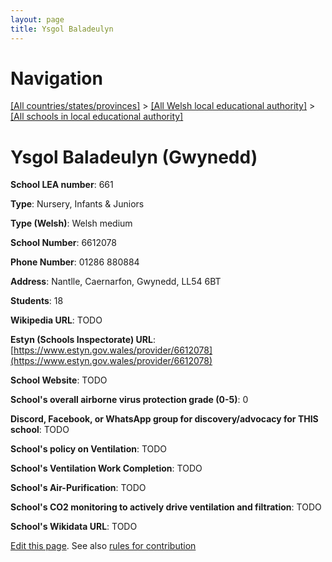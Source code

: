 ```yaml
---
layout: page
title: Ysgol Baladeulyn
---
```

# Navigation

[[All countries/states/provinces]](../../..) > [[All Welsh local educational authority]](../..) > [[All schools in local educational authority]](..)

# Ysgol Baladeulyn (Gwynedd)

**School LEA number**: 661

**Type**: Nursery, Infants & Juniors

**Type (Welsh)**: Welsh medium

**School Number**: 6612078

**Phone Number**: 01286 880884

**Address**: Nantlle, Caernarfon, Gwynedd, LL54 6BT

**Students**: 18

**Wikipedia URL**: TODO

**Estyn (Schools Inspectorate) URL**: [https://www.estyn.gov.wales/provider/6612078](https://www.estyn.gov.wales/provider/6612078)

**School Website**: TODO

**School's overall airborne virus protection grade (0-5)**: 0

**Discord, Facebook, or WhatsApp group for discovery/advocacy for THIS school**: TODO

**School's policy on Ventilation**: TODO

**School's Ventilation Work Completion**: TODO

**School's Air-Purification**: TODO

**School's CO2 monitoring to actively drive ventilation and filtration**: TODO

**School's Wikidata URL**: TODO




[Edit this page](https://github.com/VentilationProject/Wales/edit/prif/./Gwynedd/Ysgol_Baladeulyn.md). See also [rules for contribution](../../../contribution-rules/)